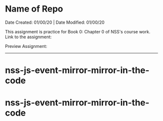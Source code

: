 # Name of Repo

Date Created: 01/00/20 | Date Modified: 01/00/20

This assignment is practice for Book 0: Chapter 0 of NSS's course work. Link to the assignment: 

Preview Assignment: 
***
# nss-js-event-mirror-mirror-in-the-code
# nss-js-event-mirror-mirror-in-the-code
